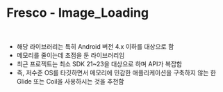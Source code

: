# Fresco - Image_Loading

<br>

* 해당 라이브러리는 특히 Android 버전 4.x 이하를 대상으로 함
* 메모리를 줄이는데 초점을 둔 라이브러리임
* 최근 프로젝트는 최소 SDK 21~23을 대상으로 하며 API가 복잡함
* 즉, 저수준 OS를 타깃하면서 메모리에 민감한 애플리케이션을 구축하지 않는 한 Glide 또는 Coil을 사용하시는 것을 추천함